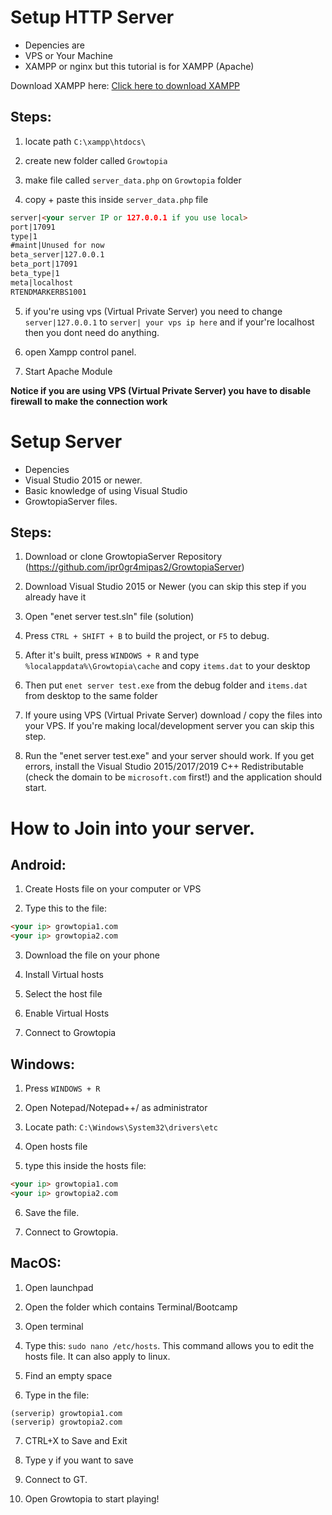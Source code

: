 # Setup HTTP Server

- Depencies are
- VPS or Your Machine
- XAMPP or nginx but this tutorial is for XAMPP (Apache)

Download XAMPP here: [Click here to download XAMPP](https://www.apachefriends.org/xampp-files/7.4.6/xampp-windows-x64-7.4.6-0-VC15-installer.exe)

## Steps:
1. locate path `C:\xampp\htdocs\`

2. create new folder called `Growtopia`

3. make file called `server_data.php` on `Growtopia` folder

4. copy + paste this inside `server_data.php` file

```html
server|<your server IP or 127.0.0.1 if you use local>
port|17091
type|1
#maint|Unused for now
beta_server|127.0.0.1
beta_port|17091
beta_type|1
meta|localhost
RTENDMARKERBS1001
```
5. if you're using vps (Virtual Private Server) you need to change `server|127.0.0.1` to `server| your vps ip here` and if your're localhost then you dont need do anything.

6. open Xampp control panel.

7. Start Apache Module

**Notice if you are using VPS (Virtual Private Server) you have to disable firewall to make the connection work**

# Setup Server

- Depencies
- Visual Studio 2015 or newer.
- Basic knowledge of using Visual Studio
- GrowtopiaServer files.

## Steps:
1. Download or clone GrowtopiaServer Repository (https://github.com/ipr0gr4mipas2/GrowtopiaServer)

2. Download Visual Studio 2015 or Newer (you can skip this step if you already have it

3. Open "enet server test.sln" file (solution)

4. Press `CTRL + SHIFT + B` to build the project, or `F5` to debug.

5. After it's built, press `WINDOWS + R` and type `%localappdata%\Growtopia\cache` and copy `items.dat` to your desktop

6. Then put `enet server test.exe` from the debug folder and `items.dat` from desktop to the same folder

7. If youre using VPS (Virtual Private Server) download / copy the files into your VPS. If you're making local/development server you can skip this step.

8. Run the "enet server test.exe" and your server should work. If you get errors, install the Visual Studio 2015/2017/2019 C++ Redistributable (check the domain to be `microsoft.com` first!) and the application should start.

# How to Join into your server.

## Android:
1. Create Hosts file on your computer or VPS

2. Type this to the file:

```html
<your ip> growtopia1.com
<your ip> growtopia2.com
```
3. Download the file on your phone

4. Install Virtual hosts

5. Select the host file

6. Enable Virtual Hosts

7. Connect to Growtopia

## Windows:
1. Press `WINDOWS + R`

2. Open Notepad/Notepad++/ as administrator

3. Locate path: `C:\Windows\System32\drivers\etc`

4. Open hosts file

5. type this inside the hosts file:

```html
<your ip> growtopia1.com
<your ip> growtopia2.com
```

6. Save the file.

7. Connect to Growtopia.

## MacOS:
1. Open launchpad

2. Open the folder which contains Terminal/Bootcamp

3. Open terminal

4. Type this: `sudo nano /etc/hosts`. This command allows you to edit the hosts file. It can also apply to linux.

5. Find an empty space

6. Type in the file:
```
(serverip) growtopia1.com
(serverip) growtopia2.com
```

7. CTRL+X to Save and Exit

8. Type y if you want to save

9. Connect to GT.

10. Open Growtopia to start playing!
